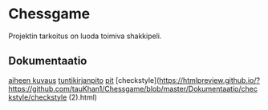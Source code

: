 # Chessgame

Projektin tarkoitus on luoda toimiva shakkipeli.

## Dokumentaatio

[aiheen kuvaus](Dokumentaatio/Aihe.md)
[tuntikirjanpito](Dokumentaatio/Tuntikirjanpito.md)
[pit](https://htmlpreview.github.io/?https://github.com/tauKhan1/Chessgame/blob/master/Dokumentaatio/pit/201604152253/index.html)
[checkstyle](https://htmlpreview.github.io/?https://github.com/tauKhan1/Chessgame/blob/master/Dokumentaatio/checkstyle/checkstyle (2).html)